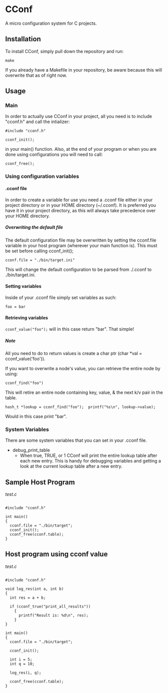 # CConf
A micro configuration system for C projects.

## Installation
To install CConf, simply pull down the repository and run: 

`make`

If you already have a Makefile  in your repository, be aware because this will overwrite that as of right now.

## Usage
### Main
In order to actually use CConf in your project, all you need is to include "cconf.h" and call the intializer:

`#include "cconf.h"`

`cconf_init();`

in your main() function. Also, at the end of your program or when you are done using configurations you will need to call:
	
`cconf_free();`

### Using configuration variables
#### .cconf file
In order to create a variable for use you need a .cconf file either in your project directory or in your HOME directory (~/.cconf). It is preferred you have it in your project directory, as this will always take precedence over your HOME directory.

##### Overwriting the default file
The default configuration file may be overwritten by setting the cconf.file variable in your host program (wherever your main function is). This must be set before calling cconf_init();

`cconf.file = "./bin/target.ini"`

This will change the default configuration to be parsed from ./.cconf to ./bin/target.ini.

#### Setting variables
Inside of your .cconf file simply set variables as such:

`foo = bar`

#### Retrieving variables
`cconf_value("foo");` will in this case return "bar". That simple!
##### Note
All you need to do to return values is create a char ptr (char *val = cconf_value('foo')).

If you want to overwrite a node's value, you can retrieve the entire node by using:

`cconf_find("foo")`

This will retire an entire node containing key, value, & the next k/v pair in the table.

`hash_t *lookup = cconf_find("foo");  printf("%s\n", lookup->value);`

Would in this case print "bar".

### System Variables
There are some system variables that you can set in your .cconf file.

- debug_print_table	
  - When true, TRUE, or 1 CConf will print the entire lookup table after each new entry. This is handy for debugging variables and getting a look at the current lookup table after a new entry.
  
## Sample Host Program
*test.c*
```

#include "cconf.h"

int main()
{
  cconf.file = "./bin/target";
  cconf_init();
  cconf_free(cconf.table);
}

```

## Host program using cconf value
*test.c*
```

#include "cconf.h"

void log_res(int a, int b)
{
  int res = a + b;

  if (cconf_true("print_all_results"))
    {
      printf("Result is: %d\n", res);
    }
}

int main()
{
  cconf.file = "./bin/target";

  cconf_init();

  int i = 5;
  int q = 10;

  log_res(i, q);

  cconf_free(cconf.table);
}

```
